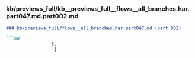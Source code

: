 ### kb/previews_full/kb__previews_full__flows__all_branches.har.part047.md.part002.md

```md
### kb/previews_full/flows__all_branches.har.part047.md (part 002)

```md
                 },
                  {
      
```

```

```
